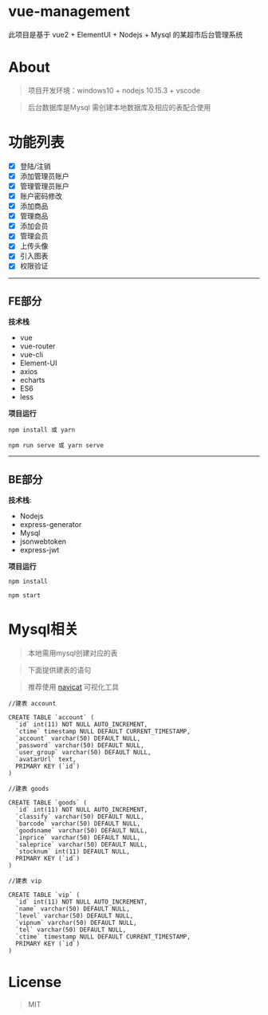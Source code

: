 # vue-management
此项目是基于 vue2 + ElementUI + Nodejs + Mysql 的某超市后台管理系统
# About
>项目开发环境：windows10 + nodejs 10.15.3 + vscode

>后台数据库是Mysql 需创建本地数据库及相应的表配合使用
# 功能列表
- [x] 登陆/注销 
- [x] 添加管理员账户
- [x] 管理管理员账户
- [x] 账户密码修改 
- [x] 添加商品
- [x] 管理商品 
- [x] 添加会员 
- [x] 管理会员 
- [x] 上传头像
- [x] 引入图表
- [x] 权限验证

***

## FE部分
**技术栈** 
+   vue
+   vue-router
+   vue-cli 
+   Element-UI
+   axios 
+   echarts
+   ES6
+   less

**项目运行**

```
npm install 或 yarn

npm run serve 或 yarn serve

```
***

## BE部分
**技术栈**:   
+   Nodejs
+   express-generator
+   Mysql
+   jsonwebtoken
+   express-jwt

**项目运行**

```
npm install

npm start

```

# Mysql相关

>本地需用mysql创建对应的表

>下面提供建表的语句

>推荐使用 [navicat](https://www.navicat.com.cn/) 可视化工具 

```
//建表 account

CREATE TABLE `account` (
  `id` int(11) NOT NULL AUTO_INCREMENT,
  `ctime` timestamp NULL DEFAULT CURRENT_TIMESTAMP,
  `account` varchar(50) DEFAULT NULL,
  `password` varchar(50) DEFAULT NULL,
  `user_group` varchar(50) DEFAULT NULL,
  `avatarUrl` text,
  PRIMARY KEY (`id`)
)
```
```
//建表 goods

CREATE TABLE `goods` (
  `id` int(11) NOT NULL AUTO_INCREMENT,
  `classify` varchar(50) DEFAULT NULL,
  `barcode` varchar(50) DEFAULT NULL,
  `goodsname` varchar(50) DEFAULT NULL,
  `inprice` varchar(50) DEFAULT NULL,
  `saleprice` varchar(50) DEFAULT NULL,
  `stocknum` int(11) DEFAULT NULL,
  PRIMARY KEY (`id`)
)
```
```
//建表 vip

CREATE TABLE `vip` (
  `id` int(11) NOT NULL AUTO_INCREMENT,
  `name` varchar(50) DEFAULT NULL,
  `level` varchar(50) DEFAULT NULL,
  `vipnum` varchar(50) DEFAULT NULL,
  `tel` varchar(50) DEFAULT NULL,
  `ctime` timestamp NULL DEFAULT CURRENT_TIMESTAMP,
  PRIMARY KEY (`id`)
)
```
# License

> MIT





